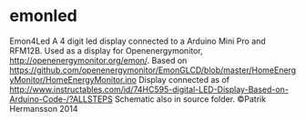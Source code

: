 emonled
=======
Emon4Led
A 4 digit led display connected to a Arduino Mini Pro and RFM12B. 
Used as a display for Openenergymonitor, http://openenergymonitor.org/emon/. 
Based on https://github.com/openenergymonitor/EmonGLCD/blob/master/HomeEnergyMonitor/HomeEnergyMonitor.ino
Display connected as of http://www.instructables.com/id/74HC595-digital-LED-Display-Based-on-Arduino-Code-/?ALLSTEPS
Schematic also in source folder. 
©Patrik Hermansson 2014
